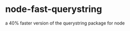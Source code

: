 node-fast-querystring
=====================

a 40% faster version of the querystring package for node